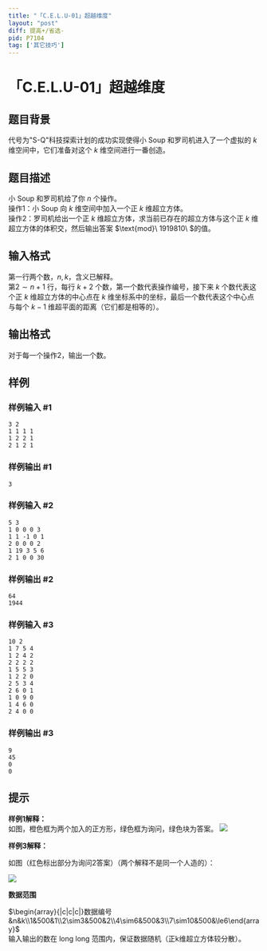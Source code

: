```yaml
---
title: "「C.E.L.U-01」超越维度"
layout: "post"
diff: 提高+/省选-
pid: P7104
tag: ['其它技巧']
---
```

# 「C.E.L.U-01」超越维度
## 题目背景

代号为"S-Q"科技探索计划的成功实现使得小 Soup 和罗司机进入了一个虚拟的 $k$ 维空间中，它们准备对这个 $k$ 维空间进行一番创造。
## 题目描述

小 Soup 和罗司机给了你 $n$ 个操作。  
操作$1$：小 Soup 向 $k$ 维空间中加入一个正 $k$ 维超立方体。  
操作$2$：罗司机给出一个正 $k$ 维超立方体，求当前已存在的超立方体与这个正 $k$ 维超立方体的体积交，然后输出答案 $\text{mod}\ 1919810\ $的值。 
## 输入格式

第一行两个数，$n,k$，含义已解释。  
第$2\sim n+1$ 行，每行 $k+2$ 个数，第一个数代表操作编号，接下来 $k$ 个数代表这个正 $k$ 维超立方体的中心点在 $k$ 维坐标系中的坐标，最后一个数代表这个中心点与每个 $k-1$ 维超平面的距离（它们都是相等的）。
## 输出格式

对于每一个操作$2$，输出一个数。
## 样例

### 样例输入 #1
```
3 2
1 1 1 1
1 2 2 1
2 1 2 1
```
### 样例输出 #1
```
3
```
### 样例输入 #2
```
5 3
1 0 0 0 3
1 1 -1 0 1
2 0 0 0 2
1 19 3 5 6
2 1 0 0 30

```
### 样例输出 #2
```
64
1944
```
### 样例输入 #3
```
10 2
1 7 5 4 
1 2 4 2 
2 2 2 2 
1 5 5 3 
1 2 2 0 
2 5 3 4 
2 6 0 1 
1 0 9 0 
1 4 6 0 
2 4 0 0
```
### 样例输出 #3
```
9
45
0
0
```
## 提示


**样例1解释：**  
如图，橙色框为两个加入的正方形，绿色框为询问，绿色块为答案。
![](https://cdn.luogu.com.cn/upload/image_hosting/juqwca7d.png)

**样例3解释：**

如图（红色标出部分为询问2答案）（两个解释不是同一个人造的）：

![](https://cdn.luogu.com.cn/upload/image_hosting/8tngjx7g.png)

**数据范围**

$\begin{array}{|c|c|c|}数据编号&n&k\\1&500&1\\2\sim3&500&2\\4\sim6&500&3\\7\sim10&500&\le6\end{array}$  
输入输出的数在 $\text{long long}$ 范围内，保证数据随机（正k维超立方体较分散）。  

